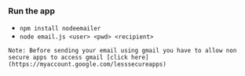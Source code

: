 ### Run the app

- `npm install nodeemailer`
- `node email.js <user> <pwd> <recipient>`


```
Note: Before sending your email using gmail you have to allow non secure apps to access gmail [click here](https://myaccount.google.com/lesssecureapps)
```

